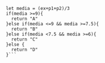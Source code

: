 ```function calculaNota(ex, p1, p2) {
 let media = (ex+p1+p2)/3
 if(media >=9){
   return "A"
 }else if(media <=9 && media >=7.5){
   return "B"
 }else if(media <7.5 && media >=6){
   return "C"
 }else {
   return "D"
 }```
 